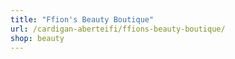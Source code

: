 ```yaml
---
title: "Ffion's Beauty Boutique"
url: /cardigan-aberteifi/ffions-beauty-boutique/
shop: beauty
---
```

